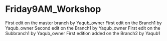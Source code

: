 # Friday9AM_Workshop
First edit on the master branch by Yaqub_owner
First edit on the Branch1 by Yaqub_owner
Second edit on the Branch1 by Yaqub_owner
First edit on the Subbranch1 by Yaqub_owner
First edition added on the Branch2 by Yaqub1
